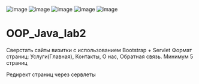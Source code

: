 ![image](https://github.com/Varakin-Kirill/OOP_Java_lab2/assets/124809245/0cd2f770-a653-439a-ad9d-1683a6ecdc4f)
![image](https://github.com/Varakin-Kirill/OOP_Java_lab2/assets/124809245/a179a137-d22e-4262-985f-cffc8066b027)
![image](https://github.com/Varakin-Kirill/OOP_Java_lab2/assets/124809245/fb3d6e04-3926-4a69-91d0-564f0144d37f)
![image](https://github.com/Varakin-Kirill/OOP_Java_lab2/assets/124809245/51eee80e-1b89-4769-a5f4-a30a82b53435)
![image](https://github.com/Varakin-Kirill/OOP_Java_lab2/assets/124809245/f68d9f59-3830-49da-81bb-e6bab1312201)
# OOP_Java_lab2
Сверстать сайты визитки с использованием Bootstrap + Servlet
Формат страниц:
Услуги(Главная),
Контакты,
О нас,
Обратная связь.
Минимум 5 страниц

Редирект страниц через сервлеты







